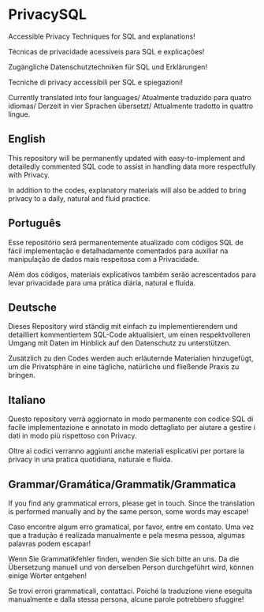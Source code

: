 # PrivacySQL
Accessible Privacy Techniques for SQL and explanations! 

Técnicas de privacidade acessíveis para SQL e explicações!

Zugängliche Datenschutztechniken für SQL und Erklärungen!

Tecniche di privacy accessibili per SQL e spiegazioni! 

Currently translated into four languages/ Atualmente traduzido para quatro idiomas/ Derzeit in vier Sprachen übersetzt/ Attualmente tradotto in quattro lingue.

## English 

This repository will be permanently updated with easy-to-implement and detailedly commented SQL code to assist in handling data more respectfully with Privacy.

In addition to the codes, explanatory materials will also be added to bring privacy to a daily, natural and fluid practice.

## Português 

Esse repositório será permanentemente atualizado com códigos SQL de fácil implementação e detalhadamente comentados para auxiliar na manipulação de dados mais respeitosa com a Privacidade. 

Além dos códigos, materiais explicativos também serão acrescentados para levar privacidade para uma prática diária, natural e fluída.

## Deutsche

Dieses Repository wird ständig mit einfach zu implementierendem und detailliert kommentiertem SQL-Code aktualisiert, um einen respektvolleren Umgang mit Daten im Hinblick auf den Datenschutz zu unterstützen.

Zusätzlich zu den Codes werden auch erläuternde Materialien hinzugefügt, um die Privatsphäre in eine tägliche, natürliche und fließende Praxis zu bringen.

## Italiano

Questo repository verrà aggiornato in modo permanente con codice SQL di facile implementazione e annotato in modo dettagliato per aiutare a gestire i dati in modo più rispettoso con Privacy.

Oltre ai codici verranno aggiunti anche materiali esplicativi per portare la privacy in una pratica quotidiana, naturale e fluida. 

## Grammar/Gramática/Grammatik/Grammatica

If you find any grammatical errors, please get in touch. Since the translation is performed manually and by the same person, some words may escape!

Caso encontre algum erro gramatical, por favor, entre em contato. Uma vez que a tradução é realizada manualmente e pela mesma pessoa, algumas palavras podem escapar!

Wenn Sie Grammatikfehler finden, wenden Sie sich bitte an uns. Da die Übersetzung manuell und von derselben Person durchgeführt wird, können einige Wörter entgehen!

Se trovi errori grammaticali, contattaci. Poiché la traduzione viene eseguita manualmente e dalla stessa persona, alcune parole potrebbero sfuggire!
